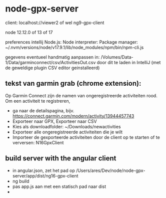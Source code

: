 # node-gpx-server
client: localhost://viewer2 of wel ng9-gpx-client

node 12.12.0 of 13 of 17

preferences intellij Node.js:
Node interpreter: 
Package manager: ~/.nvm/versions/node/v17.9.1/lib/node_modules/npm/bin/npm-cli.js

gegevens eventueel handmatig aanpassen in:  /Volumes/Data-1/Data/garminconnect/csv/ActivitiesOut.csv
door dit te laden in IntelliJ (met de geweldige plugin CSV editor geinstalleerd)

## tekst van garmin grab (chrome extension):

Op Garmin Connect zijn de namen van ongeregistreerde activiteiten rood. Om een activiteit te registreren,
- ga naar de detailspagina, bijv. https://connect.garmin.com/modern/activity/13944457743
- Exporteer naar GPX, Exporteer naar CSV
- Kies als downloadfolder: ~/Downloads/newactivities
- Exporteer alle ongeregistreerde activiteiten die je wilt
- Importeer de gexporteerde activiteiten door de client op te starten of te verversen: N16GpxClient

## build server with the angular client

- in angular.json, zet het pad op /Users/ares/Dev/node/node-gpx-server/app/dist/ng16-gpx-client
- ng build
- pas app.js aan met een statisch pad naar dist
- 
